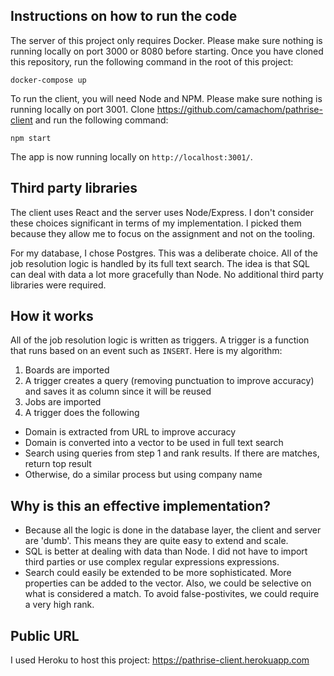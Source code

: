 ## Instructions on how to run the code

The server of this project only requires Docker. Please make sure nothing is running locally on port 3000 or 8080 before starting. Once you have cloned this repository, run the following command in the root of this project:

```
docker-compose up
```

To run the client, you will need Node and NPM. Please make sure nothing is running locally on port 3001. Clone https://github.com/camachom/pathrise-client and run the following command:

```
npm start
```

The app is now running locally on `http://localhost:3001/`.

## Third party libraries

The client uses React and the server uses Node/Express. I don't consider these choices significant in terms of my implementation. I picked them because they allow me to focus on the assignment and not on the tooling. 

For my database, I chose Postgres. This was a deliberate choice. All of the job resolution logic is handled by its full text search. The idea is that SQL can deal with data a lot more gracefully than Node. No additional third party libraries were required.

## How it works

All of the job resolution logic is written as triggers. A trigger is a function that runs based on an event such as `INSERT`. Here is my algorithm:

1. Boards are imported
2. A trigger creates a query (removing punctuation to improve accuracy) and saves it as column since it will be reused
3. Jobs are imported
4. A trigger does the following
  - Domain is extracted from URL to improve accuracy
  - Domain is converted into a vector to be used in full text search
  - Search using queries from step 1 and rank results. If there are matches, return top result
  - Otherwise, do a similar process but using company name

## Why is this an effective implementation?

- Because all the logic is done in the database layer, the client and server are 'dumb'. This means they are quite easy to extend and scale.
- SQL is better at dealing with data than Node. I did not have to import third parties or use complex regular expressions expressions.
- Search could easily be extended to be more sophisticated. More properties can be added to the vector. Also, we could be selective on what is considered a match. To avoid false-postivites, we could require a very high rank.

## Public URL 

I used Heroku to host this project: https://pathrise-client.herokuapp.com







